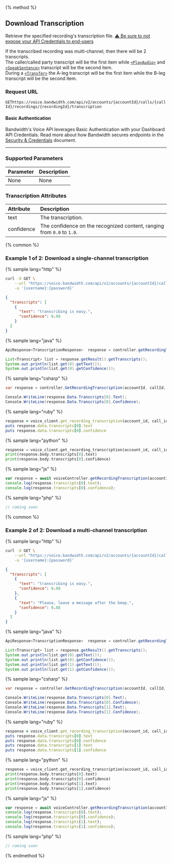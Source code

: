{% method %}

## Download Transcription

Retrieve the specified recording's transcription file. [⚠️ Be sure to not expose your API Credentials to end-users](./about.md#caution-recordings)

If the transcribed recording was multi-channel, then there will be 2 transcripts.<br/>
The caller/called party transcript will be the first item while [`<PlayAudio>`](playAudio.md) and [`<SpeakSentence>`](speakSentence.md) transcript will be the second item.<br>
During a [`<Transfer>`](transfer.md) the A-leg transcript will be the first item while the B-leg transcript will be the second item.

### Request URL

<code class="get">GET</code>`https://voice.bandwidth.com/api/v2/accounts/{accountId}/calls/{callId}/recordings/{recordingId}/transcription`

#### Basic Authentication

Bandwidth's Voice API leverages Basic Authentication with your Dashboard API Credentials. Read more about how Bandwidth secures endpoints in the [Security & Credentials](../../../guides/accountCredentials.md) document.

---

### Supported Parameters

| Parameter | Description |
|:----------|:------------|
| None      | None        |


### Transcription Attributes

| Attribute    | Description                                                            |
|:-------------|:-----------------------------------------------------------------------|
| text         | The transcription.                                                     |
| confidence   | The confidence on the recognized content, ranging from `0.0` to `1.0`. |

{% common %}

### Example 1 of 2: Download a single-channel transcription

{% sample lang="http" %}

```bash
curl -X GET \
    --url "https://voice.bandwidth.com/api/v2/accounts/{accountId}/calls/{callId}/recordings/{recordingId}/transcription" \
    -u '{username}:{password}'
```

```json
{
  "transcripts": [
    {
      "text": "transcribing is easy.",
      "confidence": 0.98
    }
  ]
}
```

{% sample lang="java" %}

```java
ApiResponse<TranscriptionResponse>  response = controller.getRecordingTranscription(accountId, callId, recordingId);

List<Transcript> list = response.getResult().getTranscripts();
System.out.println(list.get(0).getText());
System.out.println(list.get(0).getConfidence());
```

{% sample lang="csharp" %}

```csharp
var response = controller.GetRecordingTranscription(accountId, callId, recordingId);

Console.WriteLine(response.Data.Transcripts[0].Text);
Console.WriteLine(response.Data.Transcripts[0].Confidence);
```

{% sample lang="ruby" %}

```ruby
response = voice_client.get_recording_transcription(account_id, call_id, recording_id)
puts response.data.transcripts[0].text
puts response.data.transcripts[0].confidence
```

{% sample lang="python" %}

```python
response = voice_client.get_recording_transcription(account_id, call_id, recording_id)
print(response.body.transcripts[0].text)
print(response.body.transcripts[0].confidence)
```

{% sample lang="js" %}

```js
var response = await voiceController.getRecordingTranscription(accountId, callId, recordingId);
console.log(response.transcripts[0].text);
console.log(response.transcripts[0].confidence);
```

{% sample lang="php" %}

```php
// coming soon
```

{% common %}

### Example 2 of 2: Download a multi-channel transcription

{% sample lang="http" %}

```bash
curl -X GET \
    --url "https://voice.bandwidth.com/api/v2/accounts/{accountId}/calls/{callId}/recordings/{recordingId}/transcription" \
    -u '{username}:{password}'
```

```json
{
  "transcripts": [
    {
      "text": "transcribing is easy.",
      "confidence": 0.98
    },
    {
      "text": "Please, leave a message after the beep.",
      "confidence": 0.88
    }
  ]
}
```

{% sample lang="java" %}

```java
ApiResponse<TranscriptionResponse>  response = controller.getRecordingTranscription(accountId, callId, recordingId);

List<Transcript> list = response.getResult().getTranscripts();
System.out.println(list.get(0).getText());
System.out.println(list.get(0).getConfidence());
System.out.println(list.get(1).getText());
System.out.println(list.get(1).getConfidence());
```

{% sample lang="csharp" %}

```csharp
var response = controller.GetRecordingTranscription(accountId, callId, recordingId);

Console.WriteLine(response.Data.Transcripts[0].Text);
Console.WriteLine(response.Data.Transcripts[0].Confidence);
Console.WriteLine(response.Data.Transcripts[1].Text);
Console.WriteLine(response.Data.Transcripts[1].Confidence);
```

{% sample lang="ruby" %}

```ruby
response = voice_client.get_recording_transcription(account_id, call_id, recording_id)
puts response.data.transcripts[0].text
puts response.data.transcripts[0].confidence
puts response.data.transcripts[1].text
puts response.data.transcripts[1].confidence
```

{% sample lang="python" %}

```python
response = voice_client.get_recording_transcription(account_id, call_id, recording_id)
print(response.body.transcripts[0].text)
print(response.body.transcripts[0].confidence)
print(response.body.transcripts[1].text)
print(response.body.transcripts[1].confidence)
```

{% sample lang="js" %}

```js
var response = await voiceController.getRecordingTranscription(accountId, callId, recordingId);
console.log(response.transcripts[0].text);
console.log(response.transcripts[0].confidence);
console.log(response.transcripts[1].text);
console.log(response.transcripts[1].confidence);
```

{% sample lang="php" %}

```php
// coming soon
```

{% endmethod %}

